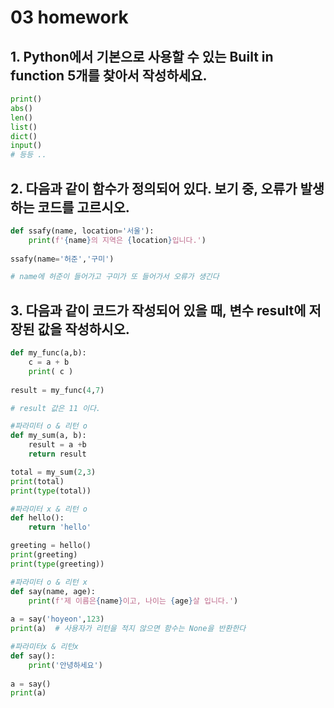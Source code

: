 # 03 homework

## 1. Python에서 기본으로 사용할 수 있는 Built in function 5개를 찾아서 작성하세요.

```python
print() 
abs() 
len() 
list() 
dict()
input()
# 등등 ..
```





## 2. 다음과 같이 함수가 정의되어 있다. 보기 중, 오류가 발생하는 코드를 고르시오.

```python
def ssafy(name, location='서울'):
    print(f'{name}의 지역은 {location}입니다.')
    
ssafy(name='허준','구미')  

# name에 허준이 들어가고 구미가 또 들어가서 오류가 생긴다
```



## 3. 다음과 같이 코드가 작성되어 있을 때, 변수 result에 저장된 값을 작성하시오.

```python
def my_func(a,b):
    c = a + b
    print( c )
    
result = my_func(4,7)

# result 값은 11 이다.
```

```python
#파라미터 o & 리턴 o
def my_sum(a, b):
    result = a +b
    return result

total = my_sum(2,3)
print(total)
print(type(total))

#파라미터 x & 리턴 o
def hello():
    return 'hello'

greeting = hello()
print(greeting)
print(type(greeting))

#파라미터 o & 리턴 x
def say(name, age):
    print(f'제 이름은{name}이고, 나이는 {age}살 입니다.')
    
a = say('hoyeon',123)
print(a)  # 사용자가 리턴을 적지 않으면 함수는 None을 반환한다

#파라미터x & 리턴x
def say():
    print('안녕하세요')
    
a = say()
print(a)
```

